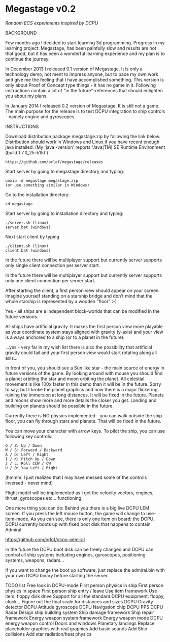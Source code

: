 Megastage v0.2
==============
<i>Random ECS experiments inspired by DCPU</i>


BACKGROUND

Few months ago I decided to start learning 3d programming. Progress in my learning project: Megastage, has been painfully slow and results are not that good, but it has been a wonderful learning experience and my plan is to continue the journey.

In December 2013 I released 0.1 version of Megastage. It is only a technology demo, not ment to impress anyone, but to pace my own work and give me the feeling that I have accomplished something. This version is only about Proof of Concept type things - it has no game in it. Following instructions contain a lot of "in the future"-references that should enlighten you about my plans. 

In January 2014 I released 0.2 version of Megastage. It is still not a game. The main purpose for the release is to test DCPU integration to ship controls - namely engine and gyroscopes.

INSTRUCTIONS

Download distribution package megastage.zip by following the link below. Distribution should work in Windows and Linux if you have recent enough java installed. (My 'java -version' reports 'Java(TM) SE Runtime Environment (build 1.7.0_25-b15)')

    https://github.com/orlof/megastage/releases

Start server by going to megastage directory and typing:

    unzip -d megastage megastage.zip
    (or use something similar in Windows)

Go to the installation directory:

    cd megastage

Start server by going to installation directory and typing:

    ./server.sh (linux)
    server.bat (windows)

Next start client by typing

    ./client.sh (linux)
    client.bat (windows)

In the future there will be multiplayer support but currently server supports only single client connection per server start.
 
In the future there will be multiplayer support but currently server supports only one client connection per server start.

After starting the client, a first person view should appear on your screen. Imagine yourself standing on a starship bridge and don't mind that the whole starship is represented by a wooden "floor" :-)

Yes - all ships are a independent block-worlds that can be modified in the future versions.

All ships have artificial gravity. It makes the first person view more playable as your coordinate system stays aligned with gravity (y-axis) and your view is always anchored to a ship (or to a planet in the future).

...yes - very far in my wish list there is also the possibility that artificial gravity could fail and your first person view would start rotating along all axis...

In front of you, you should see a Sun like star - the main source of energy in future versions of the game. By looking around with mouse you should find a planet orbiting the star and moon orbiting the planet. All celestial movement is like 100x faster in this demo than it will be in the future. Sorry to say, but I broke the planet graphics and now there is a major flickering ruining the immersion at long distances. It will be fixed in the future. Planets and moons show more and more details the closer you get. Landing and building on planets should be possible in the future.

Currently there is NO physics implemented - you can walk outside the ship floor, you can fly through stars and planets. That will be fixed in the future.

You can move your character with arrow keys. To pilot the ship, you can use following key controls:

    Q / Z: Up / Down
    W / S: Forward / Backward
    A / D: Left / Right
    I / K: Pitch Up / Down
    J / L: Roll CCW / CW
    U / O: Yaw Left / Right

(hmmm. I just realized that I may have messed some of the controls inversed - never mind)

Flight model will be implemented as I get the velocity vectors, engines, thrust, gyroscopes etc... functioning.

One more thing you can do: Behind you there is a big live DCPU LEM screen. If you press the left mouse button, the game will change to use-item-mode. As you can see, there is only one item on board: the DCPU. DCPU currently boots up with fixed boot disk that happens to contain Admiral 

https://github.com/orlof/dcpu-admiral

In the future the DCPU boot disk can be freely changed and DCPU can control all ship systems including engines, gyroscopes, positioning systems, weapons, radars...

If you want to change the boot up software, just replace the admiral.bin with your own DCPU binary before starting the server.

TODO list
    Free look in DCPU-mode
    First person physics in ship
    First person physics in space
    First person ship entry / leave
    Use item framework
    Use item: floppy disk drive
    Support for all the standard DCPU equipment: floppy, clock...
    Figure out the final scale for distances and sizes
    DCPU Gravity detector
    DCPU Attitude gyroscope
    DCPU Navigation chip
    DCPU PPS
    DCPU Radar
    Design ship building system
    Ship damage framework
    Ship repair framework
    Energy weapon system framework
    Energy weapon mode
    DCPU energy weapon control
    Doors and windows
    Planetary landings
    Replace placeholder graphics with real graphics
    Add basic sounds
    Add Ship collisions
    Add star radiation/heat physics

